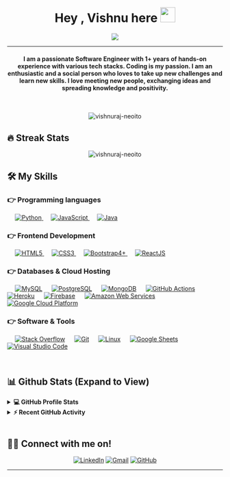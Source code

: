
<h1 align="center">Hey , Vishnu here <img src="https://media.giphy.com/media/hvRJCLFzcasrR4ia7z/giphy.gif" width="35"></h1>
<p align="center">
  <a href="https://github.com/DenverCoder1/readme-typing-svg"><img src="https://readme-typing-svg.herokuapp.com?lines=Software+Engineer+by+Profession;Electronics+Engineer+by+Graduation;Python%20|%20Javascript%20|%20Space%20Enthusiast;Backend%20Engineer%20|%20Upgraded%20Techie&center=true&width=500&height=50"></a>
</p>
<hr/>
<h4 align="center">I am a passionate Software Engineer with 1+ years of hands-on experience with various tech stacks. Coding is my passion. I am an enthusiastic and a social person who loves to take up new challenges and learn new skills. I love meeting new people, exchanging ideas and spreading knowledge and positivity.</h4>
<br>
<p align="center"> <img src="https://komarev.com/ghpvc/?username=vishnuraj-neoito&label=Profile%20views&color=0e75b6&style=plastic" alt="vishnuraj-neoito" /> </p>

## 🔥 Streak Stats
<p align="center"><img src="https://github-readme-streak-stats.herokuapp.com/?user=vishnuraj-neoito&theme=algolia" alt="vishnuraj-neoito"  /></p>


## 🛠️ My Skills

### 👉 Programming languages

<p align="left"> 
  &emsp;
   <a href="https://www.python.org" target="_blank">
    <img alt="Python" src="https://img.shields.io/badge/Python%20-%2314354C.svg?logo=python&logoColor=white">
  </a>
  &emsp;
  <a href="https://developer.mozilla.org/en-US/docs/Web/JavaScript" target="_blank"> 
     <img alt="JavaScript" src="https://img.shields.io/badge/JavaScript%20-%23F7DF1E.svg?logo=javascript&logoColor=black">
   </a>
  &emsp;
  <a href="https://www.java.com" target="_blank"> 
    <img alt="Java" src="https://img.shields.io/badge/Java-%23007396.svg?logo=java&logoColor=white">
  </a>
</p>

### 👉 Frontend Development
<p align="left"> 
  &emsp; 
  <a href="https://www.w3.org/html/" target="_blank"> 
   <img alt="HTML5" src="https://img.shields.io/badge/HTML5%20-%23E34F26.svg?logo=html5&logoColor=white">
  </a>   
  &emsp;
  <a href="https://www.w3schools.com/css/" target="_blank">
    <img alt="CSS3" src="https://img.shields.io/badge/CSS3%20-%231572B6.svg?logo=css3&logoColor=white">
  </a> 
   &emsp;
  <a href="https://getbootstrap.com" target="_blank"> 
    <img alt="Bootstrap4+" src="https://img.shields.io/badge/Bootstrap4-%23563D7C.svg?style=flat&logo=bootstrap&logoColor=white"/>
  </a>
  &emsp;
  <a href="https://reactjs.org/docs/getting-started.html" target="_blank"> 
    <img alt="ReactJS" src="https://img.shields.io/badge/React%20JS-%2320F0F7.svg?style=flat&logo=react&logoColor=white"/>
  </a>
</p>

### 👉 Databases & Cloud Hosting
<p align="left">
  &emsp;
    <a href="https://www.mysql.com/"><img alt="MySQL" src="https://img.shields.io/badge/MySQL-%2300f.svg?style=flat&logo=mysql&logoColor=white"></a>
  &emsp;
    <a href="https://www.postgresql.org/docs/"><img alt="PostgreSQL" src ="https://img.shields.io/badge/PostgreSQL-%2307405e.svg?style=flat&logo=postgresql&logoColor=white"/></a>
  &emsp;
    <a href="https://docs.mongodb.com/"><img alt="MongoDB" src ="https://img.shields.io/badge/MongoDB-%23316192.svg?logo=mongodb&logoColor=white"></a>
  &emsp;
    <a href="https://www.github.com"><img alt="GitHub Actions" src="https://img.shields.io/badge/GitHub%20Actions-%23327FC7.svg?style=flat&logo=github&logoColor=white"></a>
  &emsp;
    <a href="https://www.heroku.com/"><img alt="Heroku" src="https://img.shields.io/badge/Heroku%20-%23430098.svg?logo=heroku&logoColor=white"></a>  
  &emsp;
    <a href="https://firebase.google.com/"><img alt="Firebase" src ="https://img.shields.io/badge/Firebase-%23FF9100.svg?logo=firebase&logoColor=white"></a>
   &emsp;
    <a href="https://docs.aws.amazon.com/"><img alt="Amazon Web Services" src ="https://img.shields.io/badge/Amazon%20Web%20Services-%23316192.svg?logo=amazon&logoColor=white"></a>
   &emsp;
    <a href="https://firebase.google.com/"><img alt="Google Cloud Platform" src ="https://img.shields.io/badge/Google%20Cloud%20Platform-%23316192.svg?logo=googlecloud&logoColor=white"></a>
 </p>

 ### 👉 Software & Tools
 
<p>
  &emsp;
    <a href="#"><img alt="Stack Overflow" src="https://img.shields.io/badge/-Stack%20Overflow-FE7A16?logo=stack-overflow&logoColor=white"></a>
  &emsp;
    <a href="#"><img alt="Git" src="https://img.shields.io/badge/Git%20-%23F05033.svg?logo=git&logoColor=white"></a>
  &emsp;
    <a href="#"><img alt="Linux" src="https://img.shields.io/badge/Linux-FCC624?style=flat&logo=linux&logoColor=black"></a>
  &emsp;
    <a href="#"><img alt="Google Sheets" src="https://img.shields.io/badge/Google%20Sheets%20-%2334A853.svg?logo=google%20sheets&logoColor=white"></a>
  &emsp;
    <a href="#"><img alt="Visual Studio Code" src="https://img.shields.io/badge/Visual%20Studio%20Code-0078d7.svg?logo=visual-studio-code&logoColor=white"></a>
</p>

<br/>

## 📊 Github Stats (Expand to View) 


<details> 
  <summary><b>💻 GitHub Profile Stats</b></summary>
  <br/>
  <p align="center">
    <a href="https://github.com/vishnuraj-neoito/github-readme-stats"><img alt="Vishnu's Github Stats" src="https://github-readme-stats.vercel.app/api?username=vishnuraj-neoito&show_icons=true&count_private=true&theme=algolia" height="192px"/></a>
<br/>
  &nbsp;
	  <img src="https://github-readme-stats.vercel.app/api/top-langs?username=vishnuraj-neoito&show_icons=true&locale=en&layout=compact&theme=algolia" alt="vishnuraj-neoito" height="192px"/>
  <br/>
  </p>
</details>


<details>
  <summary><b>⚡ Recent GitHub Activity</b></summary>
  <br/>
   <a href="https://github.com/vishnuraj-neoito"><img alt="My Activity Graph" src="https://activity-graph.herokuapp.com/graph?username=vishnuraj-neoito&custom_title=Vishnu%27s%20Contribution%20Graph&theme=react-dark" /></a>
  <br/>

</details>

<br/>

## 🙋‍♂️ Connect with me on!
<p align="center">
  <a href="https://www.linkedin.com/in/vishnu-raj-6762b81a2/"><img src="https://img.icons8.com/bubbles/50/000000/linkedin.png" alt="LinkedIn"/></a>
	<a href="mailto:vishnurajcl@gmail.com"><img src="https://img.icons8.com/bubbles/50/000000/gmail.png" alt="Gmail"/></a>
	<a href="https://github.com/vishnuraj-neoito"><img src="https://img.icons8.com/bubbles/50/000000/github.png" alt="GitHub"/></a>
	
</p>

<hr/>








